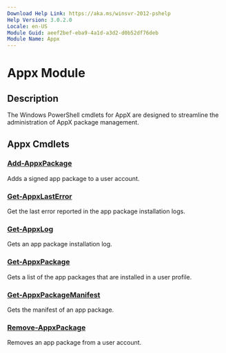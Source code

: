 ```yaml
---
Download Help Link: https://aka.ms/winsvr-2012-pshelp
Help Version: 3.0.2.0
Locale: en-US
Module Guid: aeef2bef-eba9-4a1d-a3d2-d0b52df76deb
Module Name: Appx
---
```


# Appx Module
## Description
The Windows PowerShell cmdlets for AppX are designed to streamline the administration of AppX package management.

## Appx Cmdlets
### [Add-AppxPackage](./Add-AppxPackage.md)
Adds a signed app package to a user account.

### [Get-AppxLastError](./Get-AppxLastError.md)
Get the last error reported in the app package installation logs.

### [Get-AppxLog](./Get-AppxLog.md)
Gets an app package installation log.

### [Get-AppxPackage](./Get-AppxPackage.md)
Gets a list of the app packages that are installed in a user profile.

### [Get-AppxPackageManifest](./Get-AppxPackageManifest.md)
Gets the manifest of an app package.

### [Remove-AppxPackage](./Remove-AppxPackage.md)
Removes an app package from a user account.

